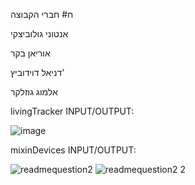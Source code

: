 ח# חברי הקבוצה

אנטוני גולוביצקי

אוריאן בקר

דניאל דוידוביץ'

אלמוג גוזלקר

livingTracker INPUT/OUTPUT:


![image](https://github.com/user-attachments/assets/a625d155-a0cd-40c1-afce-21c828ff02a9)




mixinDevices INPUT/OUTPUT:


![readmequestion2](https://github.com/user-attachments/assets/7701abad-792b-4c73-ad0e-6b4859acd4a5)
![readmequestion2 2](https://github.com/user-attachments/assets/0668db8f-d3b3-420c-b189-7ae2ad279b72)
